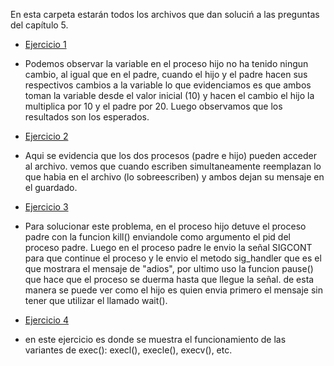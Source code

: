En esta carpeta estarán todos los archivos que dan soluciń a las preguntas
del capítulo 5.

* [Ejercicio 1](ej1.c) 
* Podemos observar la variable en el proceso hijo no ha tenido ningun cambio, al igual
  que en el padre, cuando el hijo y el padre hacen sus respectivos cambios a la variable
  lo que evidenciamos es que ambos toman la variable desde el valor inicial (10) y hacen el  cambio
  el hijo la multiplica por 10 y el padre por 20. Luego observamos que los resultados son los esperados.



* [Ejercicio 2](ej2.c)
* Aqui se evidencia que los dos procesos (padre e hijo) pueden acceder al archivo.
  vemos que cuando escriben simultaneamente reemplazan lo que habia en el archivo (lo sobreescriben)
  y ambos dejan su mensaje en el guardado. 


* [Ejercicio 3](ej3.c)
* Para solucionar este problema, en el proceso hijo detuve el proceso padre con la funcion kill() enviandole
  como argumento el pid del proceso padre.
  Luego en el proceso padre le envio la señal SIGCONT para que continue el proceso y le envio el metodo
  sig_handler que es el que mostrara el mensaje de "adios", por ultimo uso la funcion pause() que hace
  que el proceso se duerma hasta que llegue la señal.
  de esta manera se puede ver como el hijo es quien envia primero el mensaje sin tener que utilizar
  el llamado wait().


* [Ejercicio 4](ej4.c)
* en este ejercicio es donde se muestra el funcionamiento de las variantes de exec(): execl(), execle(),
  execv(), etc. 
